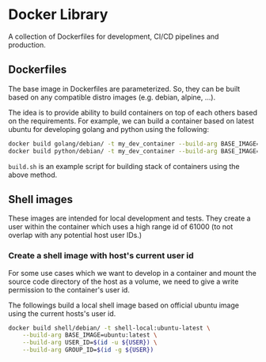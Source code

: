 
# Docker Library

A collection of Dockerfiles for development, CI/CD pipelines and production. 

## Dockerfiles
The base image in Dockerfiles are parameterized. So, they can be built based on any compatible distro images (e.g. debian, alpine, ...). 

The idea is to provide ability to build containers on top of each others based on the requirements.
For example, we can build a container based on latest ubuntu for developing golang and python using the following:

```sh
docker build golang/debian/ -t my_dev_container --build-arg BASE_IMAGE=ubuntu:latest
docker build python/debian/ -t my_dev_container --build-arg BASE_IMAGE=my_dev_container
```

`build.sh` is an example script for building stack of containers using the above method.

## Shell images
These images are intended for local development and tests. They create a user within the container which uses a high range id of 61000 (to not overlap with any potential host user IDs.)

### Create a shell image with host's current user id
For some use cases which we want to develop in a container and mount the source code directory of
the host as a volume, we need to give a write permission to the container's user
id. 

The followings build a local shell image based on official ubuntu image 
using the current hosts's user id.

```sh
docker build shell/debian/ -t shell-local:ubuntu-latest \
	--build-arg BASE_IMAGE=ubuntu:latest \
	--build-arg USER_ID=$(id -u ${USER}) \
	--build-arg GROUP_ID=$(id -g ${USER})
```
